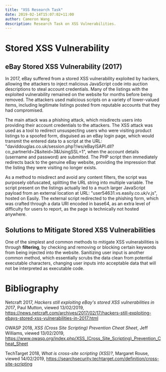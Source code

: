 ```yaml
---
title: "XSS Research Task"
date: 2019-02-14T15:07:02+11:00
author: Cameron Wang
description: Research Task on XSS Vulnerabilities.
---
```

# Stored XSS Vulnerability
## eBay Stored XSS Vulnerability (2017)
In 2017, eBay suffered from a stored XSS vulnerability exploited by hackers, allowing the attackers to inject malicious JavaScript code into auction descriptions to steal account credentials. Many of the listings with the exploited vulnerability remained on the website for months before being removed. The attackers used malicious scripts on a variety of lower-valued items, including legitimate listings posted from reputable accounts that they had compromised.

The main attack was a phishing attack, which misdirects users into providing their account credentials to the attackers. The XSS attack was used as a tool to redirect unsuspecting users who were visiting product listings to a spoofed form, disguised as an eBay login page, which would transmit the entered data to a script at the URL: "daviddouglas.co.uk/session.php?/ws/eBayISAPI.dll?co_partnerId=2&siteid=3&UsingSSL=1", when the account details (username and password) are submitted. The PHP script then immediately redirects back to the genuine eBay website, providing the impression that the listing they were visiting no longer exists.

As a method to misdirect and avoid any content filters, the script was purposely obfuscated, splitting the URL string into multiple variable. The script present on the listings actually led to a much larger JavaScript payload from an external location at URL: "user54631.vs.easily.co.uk/v.js", hosted on Easily. The external script redirected to the phishing form, which was crafted through a data URI encoded in base64, as an extra level of difficulty for users to report, as the page is technically not hosted anywhere.

## Solutions to Mitigate Stored XSS Vulnerabilities
One of the simplest and common methods to mitigate XSS vulnerabilities is through **filtering**, by checking and removing or blocking certain keywords from being injected into the website. Sanitizing user input is another common method, which essentially scrubs the data clean from potential executable characters, changing user inputs into acceptable data that will not be interpreted as executable code. 

# Bibliography
Netcraft 2017, *Hackers still exploiting eBay's stored XSS vulnerabilities in 2017*, Paul Mutton, viewed 13/02/2019, <https://news.netcraft.com/archives/2017/02/17/hackers-still-exploiting-ebays-stored-xss-vulnerabilities-in-2017.html>

OWASP 2018, *XSS (Cross Site Scripting) Prevention Cheat Sheet*, Jeff Williams, viewed 13/02/2019, <https://www.owasp.org/index.php/XSS_(Cross_Site_Scripting)_Prevention_Cheat_Sheet>

TechTarget 2018, *What is cross-site scripting (XSS)?*, Margaret Rouse, viewed 14/02/2019, <https://searchsecurity.techtarget.com/definition/cross-site-scripting>
